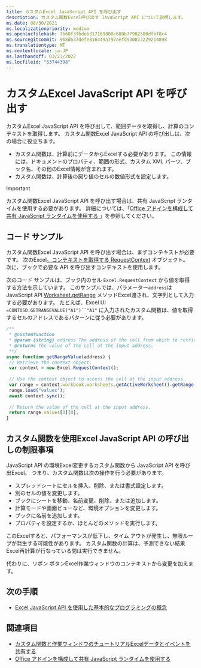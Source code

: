 ```yaml
---
title: カスタムExcel JavaScript API を呼び出す
description: カスタム関数Excel呼び出す JavaScript API について説明します。
ms.date: 08/30/2021
ms.localizationpriority: medium
ms.openlocfilehash: 7b60f3fbdeb317169800c688b77982580dfbf8c4
ms.sourcegitcommit: 968d637defe816449a797aefd930872229214898
ms.translationtype: MT
ms.contentlocale: ja-JP
ms.lasthandoff: 03/23/2022
ms.locfileid: "63744398"
---
```

# <a name="call-excel-javascript-apis-from-a-custom-function"></a>カスタムExcel JavaScript API を呼び出す

カスタムExcel JavaScript API を呼び出して、範囲データを取得し、計算のコンテキストを取得します。 カスタム関数Excel JavaScript API の呼び出しは、次の場合に役立ちます。

- カスタム関数は、計算前にデータからExcelする必要があります。 この情報には、ドキュメントのプロパティ、範囲の形式、カスタム XML パーツ、ブック名、その他のExcel情報が含まれます。
- カスタム関数は、計算後の戻り値のセルの数値形式を設定します。

> [!IMPORTANT]
> カスタム関数Excel JavaScript API を呼び出す場合は、共有 JavaScript ランタイムを使用する必要があります。 詳細については、「[Office アドインを構成して共有 JavaScript ランタイムを使用する ](../develop/configure-your-add-in-to-use-a-shared-runtime.md)」を参照してください。

## <a name="code-sample"></a>コード サンプル

カスタム関数Excel JavaScript API を呼び出す場合は、まずコンテキストが必要です。 次のExcel[。コンテキストを取得する RequestContext](/javascript/api/excel/excel.requestcontext) オブジェクト。 次に、ブックで必要な API を呼び出すコンテキストを使用します。

次のコード サンプルは、ブック内のセル `Excel.RequestContext` から値を取得する方法を示しています。 このサンプルでは、パラメーター`address`は JavaScript API [Worksheet.getRange](/javascript/api/excel/excel.worksheet#excel-excel-worksheet-getrange-member(1)) メソッドExcel渡され、文字列として入力する必要があります。 たとえば、Excel UI `=CONTOSO.GETRANGEVALUE("A1")``"A1"` に入力されたカスタム関数は、値を取得するセルのアドレスであるパターンに従う必要があります。

```JavaScript
/**
 * @customfunction
 * @param {string} address The address of the cell from which to retrieve the value.
 * @returns The value of the cell at the input address.
 **/
async function getRangeValue(address) {
 // Retrieve the context object. 
 var context = new Excel.RequestContext();
 
 // Use the context object to access the cell at the input address. 
 var range = context.workbook.worksheets.getActiveWorksheet().getRange(address);
 range.load("values");
 await context.sync();
 
 // Return the value of the cell at the input address.
 return range.values[0][0];
}
```

## <a name="limitations-of-calling-excel-javascript-apis-through-a-custom-function"></a>カスタム関数を使用Excel JavaScript API の呼び出しの制限事項

JavaScript API の環境Excel変更するカスタム関数から JavaScript API を呼び出Excel。 つまり、カスタム関数は次の操作を行う必要があります。

- スプレッドシートにセルを挿入、削除、または書式設定します。
- 別のセルの値を変更します。
- ブックにシートを移動、名前変更、削除、または追加します。
- 計算モードや画面ビューなど、環境オプションを変更します。
- ブックに名前を追加します。
- プロパティを設定するか、ほとんどのメソッドを実行します。

このExcelすると、パフォーマンスが低下し、タイム アウトが発生し、無限ループが発生する可能性があります。 カスタム関数の計算は、予測できない結果Excel再計算が行なっている間は実行できません。

代わりに、リボン ボタンExcel作業ウィンドウのコンテキストから変更を加えます。

## <a name="next-steps"></a>次の手順

- [Excel JavaScript API を使用した基本的なプログラミングの概念](../reference/overview/excel-add-ins-reference-overview.md)

## <a name="see-also"></a>関連項目

- [カスタム関数と作業ウィンドウのチュートリアルExcelデータとイベントを共有する](../tutorials/share-data-and-events-between-custom-functions-and-the-task-pane-tutorial.md)
- [Office アドインを構成して共有 JavaScript ランタイムを使用する](../develop/configure-your-add-in-to-use-a-shared-runtime.md)
